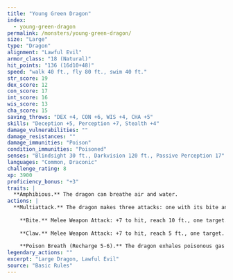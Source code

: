 ```yaml
---
title: "Young Green Dragon"
index:
  - young-green-dragon
permalink: /monsters/young-green-dragon/
size: "Large"
type: "Dragon"
alignment: "Lawful Evil"
armor_class: "18 (Natural)"
hit_points: "136 (16d10+48)"
speed: "walk 40 ft., fly 80 ft., swim 40 ft."
str_score: 19
dex_score: 12
con_score: 17
int_score: 16
wis_score: 13
cha_score: 15
saving_throws: "DEX +4, CON +6, WIS +4, CHA +5"
skills: "Deception +5, Perception +7, Stealth +4"
damage_vulnerabilities: ""
damage_resistances: ""
damage_immunities: "Poison"
condition_immunities: "Poisoned"
senses: "Blindsight 30 ft., Darkvision 120 ft., Passive Perception 17"
languages: "Common, Draconic"
challenge_rating: 8
xp: 3900
proficiency_bonus: "+3"
traits: |
  **Amphibious.** The dragon can breathe air and water.
actions: |
  **Multiattack.** The dragon makes three attacks: one with its bite and two with its claws.
    
    **Bite.** Melee Weapon Attack: +7 to hit, reach 10 ft., one target. Hit: 15 (2d10 + 4) piercing damage plus 7 (2d6) poison damage.
    
    **Claw.** Melee Weapon Attack: +7 to hit, reach 5 ft., one target. Hit: 11 (2d6 + 4) slashing damage.
    
    **Poison Breath (Recharge 5-6).** The dragon exhales poisonous gas in a 30-foot cone. Each creature in that area must make a DC 14 Constitution saving throw, taking 42 (12d6) poison damage on a failed save, or half as much damage on a successful one.  
legendary_actions: ""
excerpt: "Large Dragon, Lawful Evil"
source: "Basic Rules"
---
```

